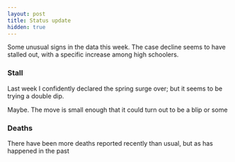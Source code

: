 ```yaml
---
layout: post
title: Status update
hidden: true
---
```


Some unusual signs in the data this week. The case decline seems to have stalled out, with a specific increase among high schoolers.

### Stall

Last week I confidently declared the spring surge over; but it seems to be trying a double dip. 

Maybe. The move is small enough that it could turn out to be a blip or some 


### Deaths
There have been more deaths reported recently than usual, but as has happened in the past
